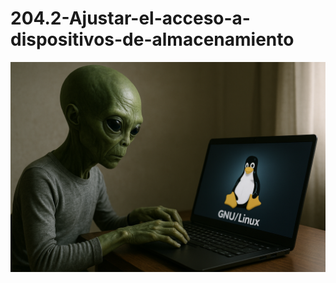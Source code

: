 # 204.2-Ajustar-el-acceso-a-dispositivos-de-almacenamiento
![LPI Logo](../../../../wallpaper/et_linux.png "Buscando al viejo hombre ")
